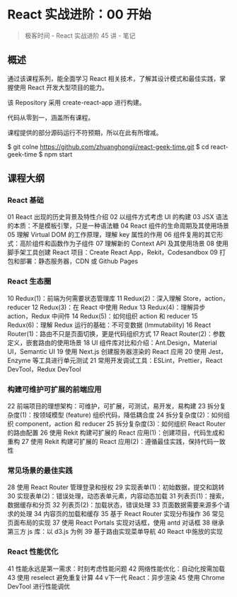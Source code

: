 # React 实战进阶：00 开始

> 极客时间 - React 实战进阶 45 讲 - 笔记

## 概述

通过该课程系列，能全面学习 React 相关技术，了解其设计模式和最佳实践，掌握使用 React 开发大型项目的能力。

该 Repository 采用 create-react-app 进行构建。

代码从零到一，涵盖所有课程。

课程提供的部分源码运行不符预期，所以在此有所增减。

$ git colne https://github.com/zhuanghongji/react-geek-time.git
$ cd react-geek-time
$ npm start

## 课程大纲

### React 基础

01 React 出现的历史背景及特性介绍
02 以组件方式考虑 UI 的构建
03 JSX 语法的本质：不是模板引擎，只是一种语法糖
04 React 组件的生命周期及其使用场景
05 理解 Virtual DOM 的工作原理，理解 key 属性的作用
06 组件复用的其它形式：高阶组件和函数作为子组件
07 理解新的 Context API 及其使用场景
08 使用脚手架工具创建 React 项目：Create React App，Rekit，Codesandbox
09 打包和部署：静态服务器，CDN 或 Github Pages

### React 生态圈

10 Redux(1)：前端为何需要状态管理库
11 Redux(2)：深入理解 Store，action，reducer
12 Redux(3)：在 React 中使用 Redux
13 Redux(4)：理解异步 action，Redux 中间件
14 Redux(5)：如何组织 action 和 reducer
15 Redux(6)：理解 Redux 运行的基础：不可变数据 (Immutability)
16 React Router(1)：路由不只是页面切换，更是代码组织方式
17 React Router(2)：参数定义，嵌套路由的使用场景
18 UI 组件库对比和介绍：Ant.Design，Material UI，Semantic UI
19 使用 Next.js 创建服务器渲染的 React 应用
20 使用 Jest，Enzyme 等工具进行单元测试
21 常用开发调试工具：ESLint，Prettier，React DevTool，Redux DevTool

### 构建可维护可扩展的前端应用

22 前端项目的理想架构：可维护，可扩展，可测试，易开发，易构建
23 拆分复杂度(1)：按领域模型 (feature) 组织代码，降低耦合度
24 拆分复杂度(2)：如何组织 component，action 和 reducer
25 拆分复杂度(3)：如何组织 React Router 的路由配置
26 使用 Rekit 构建可扩展的 React 应用(1)：创建项目，代码生成和重构
27 使用 Rekit 构建可扩展的 React 应用(2)：遵循最佳实践，保持代码一致性

### 常见场景的最佳实践

28 使用 React Router 管理登录和授权
29 实现表单(1)：初始数据，提交和跳转
30 实现表单(2)：错误处理，动态表单元素，内容动态加载
31 列表页(1)：搜索，数据缓存和分页
32 列表页(2)：加载状态，错误处理
33 页面数据需要来源多个请求的处理
34 内容页的加载和缓存
35 基于 React Router 实现分布操作
36 常见页面布局的实现
37 使用 React Portals 实现对话框，使用 antd 对话框
38 继承第三方 js 库：以 d3.js 为例
39 基于路由实现菜单导航
40 React 中施放的实现

### React 性能优化

41 性能永远是第一需求：时刻考虑性能问题
42 网络性能优化：自动化按需加载
43 使用 reselect 避免重复计算
44 v下一代 React：异步渲染
45 使用 Chrome DevTool 进行性能调优